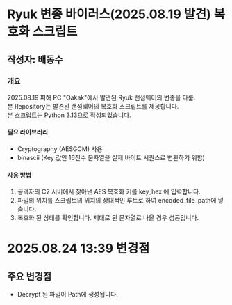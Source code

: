 # Ryuk 변종 바이러스(2025.08.19 발견) 복호화 스크립트
## 작성자: 배동수

### 개요
2025.08.19 피해 PC "Oakak"에서 발견된 Ryuk 랜섬웨어의 변종을 다룸. </br>
본 Repository는 발견된 랜섬웨어의 복호화 스크립트를 제공합니다. </br>
본 스크립트는 Python 3.13으로 작성되었습니다.

#### 필요 라이브러리
 - Cryptography (AESGCM) 사용
 - binascii (Key 값인 16진수 문자열을 실제 바이트 시퀀스로 변환하기 위함)

#### 사용 방법
  1. 공격자의 C2 서버에서 찾아낸 AES 복호화 키를 key_hex 에 입력합니다.
  2. 파일의 위치를 스크립트의 위치의 상대적인 루트로 하여 encoded_file_path에 넣습니다.
  3. 복호화 된 상태를 확인합니다. 제대로 된 문자열로 나올 경우 성공입니다.


# 2025.08.24 13:39 변경점
## 주요 변경점
- Decrypt 된 파일이 Path에 생성됩니다.
